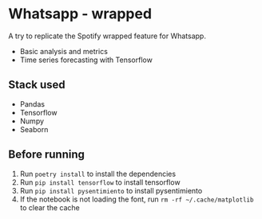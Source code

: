 # Whatsapp - wrapped

A try to replicate the Spotify wrapped feature for Whatsapp.

- Basic analysis and metrics
- Time series forecasting with Tensorflow


## Stack used

- Pandas
- Tensorflow
- Numpy
- Seaborn

## Before running

1. Run `poetry install` to install the dependencies
2. Run `pip install tensorflow` to install tensorflow
3. Run `pip install pysentimiento` to install pysentimiento
4. If the notebook is not loading the font, run `rm -rf ~/.cache/matplotlib` to clear the cache